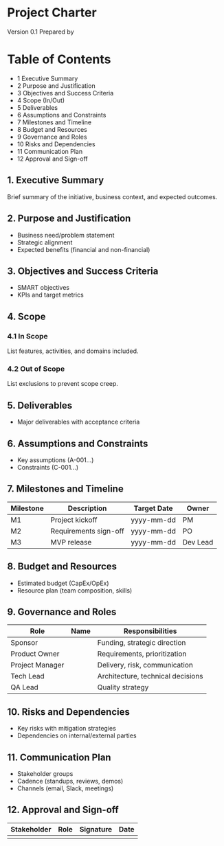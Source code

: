 # Project Charter

Version 0.1
Prepared by <author>
<organization>
<date created>

Table of Contents
=================
- 1 Executive Summary
- 2 Purpose and Justification
- 3 Objectives and Success Criteria
- 4 Scope (In/Out)
- 5 Deliverables
- 6 Assumptions and Constraints
- 7 Milestones and Timeline
- 8 Budget and Resources
- 9 Governance and Roles
- 10 Risks and Dependencies
- 11 Communication Plan
- 12 Approval and Sign-off

## 1. Executive Summary
Brief summary of the initiative, business context, and expected outcomes.

## 2. Purpose and Justification
- Business need/problem statement
- Strategic alignment
- Expected benefits (financial and non-financial)

## 3. Objectives and Success Criteria
- SMART objectives
- KPIs and target metrics

## 4. Scope
### 4.1 In Scope
List features, activities, and domains included.

### 4.2 Out of Scope
List exclusions to prevent scope creep.

## 5. Deliverables
- Major deliverables with acceptance criteria

## 6. Assumptions and Constraints
- Key assumptions (A-001...)
- Constraints (C-001...)

## 7. Milestones and Timeline
| Milestone | Description | Target Date | Owner |
|-----------|-------------|-------------|-------|
| M1 | Project kickoff | yyyy-mm-dd | PM |
| M2 | Requirements sign-off | yyyy-mm-dd | PO |
| M3 | MVP release | yyyy-mm-dd | Dev Lead |

## 8. Budget and Resources
- Estimated budget (CapEx/OpEx)
- Resource plan (team composition, skills)

## 9. Governance and Roles
| Role | Name | Responsibilities |
|------|------|------------------|
| Sponsor |  | Funding, strategic direction |
| Product Owner |  | Requirements, prioritization |
| Project Manager |  | Delivery, risk, communication |
| Tech Lead |  | Architecture, technical decisions |
| QA Lead |  | Quality strategy |

## 10. Risks and Dependencies
- Key risks with mitigation strategies
- Dependencies on internal/external parties

## 11. Communication Plan
- Stakeholder groups
- Cadence (standups, reviews, demos)
- Channels (email, Slack, meetings)

## 12. Approval and Sign-off
| Stakeholder | Role | Signature | Date |
|-------------|------|-----------|------|
|  |  |  |  |
